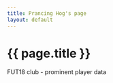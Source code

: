 ```yaml
---
title: Prancing Hog's page
layout: default
---
```


# {{ page.title }}
FUT18 club - prominent player data
